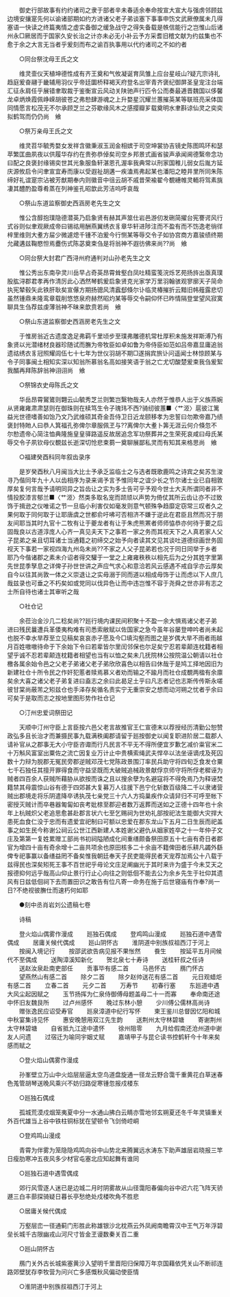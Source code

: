<!-- { "loadSidebar": true } -->
　　御史行部故事有约约诸司之隶于部者辛未春适余奉命按宣大宣大与强虏邻顾兹边境安攘寔先何以谕诸部期如约方进诸父老子弟谈塞下事事申饬文武厥僚属未几得塞语一快读之终篇夷情之虚实备御之缓急战守之得失备载是帙信能行之岂惟山后诸州永□厥居而于国家久安长治之计亦未必无小补云予方采耆旧稽文献为约兹集也不愈于余之大言无当者乎爰刻而布之谕百执事用以代约诸司之不如约者 

　　○同台祭沈母王氏之文 

　　维灵壸仪天植坤德性成有齐王奠和气攸凝诞育凤雏上应台星岐山?疑亢宗诗礼趋庭爰奋翮于畿辅用羽仪乎帝廷圜桥释褐天府登名出宰青齐褒纪御屏圣皇宠注台端汇征永肩任乎展错聿取裁于鉴衡宣云风动关陕驰声行匹令公而奏最逓晋魏国以侈馨龙卓炳焕霞佩峥嵘胡彼苍之弗愸肆游魂之上升婺星沉耀兰蕙摧英某等联班亮采体国同情愿言松茂无不尔承顾芝兰之芬歇缘风木之感撄瓣芗载奠明水聿斟谅仙灵之奕奕拟鹤驾而仍仍尚　飨 

　　○祭万亲母王氏之文 

　　维灵苕华毓秀婺女发祥含徽秉淑玉润金相嫔于司空坤裳协吉镜史陈图鸣环和瑟苹繁匡曲夙夜以供履华存约在贵弥恭倬矣司空乡邦景式画省骏声承闻阃德繄帝念功曰配之良褒封缘锡奕世其光象服鱼轩湛恩孔渥率我典常以刑家国稚儿弱女后胤方延庆源攸启令问聿宣宜寿而康以受遐祉胡遘一疾溘焉弗起某也潘阳之睦井里所同朱陈缔好礼谊寔宗沾被芳猷期奉内则徽音中徂云胡不戚昔荣褕翟今覩繐帷灵輀将驾素旐凄其醴酌盈尊肴蒸在列神鉴孔昭歆此芳洁呜呼哀哉 

　　○祭山东道监察御史西涵房老先生之文 

　　惟公含醇抱璞隐德潜英乃启象贤有赫其声筮仕岩邑游仞发硎简擢台宪謇谔风行式谷则似聿观厥成帝曰锡祜用酬燕翼绣衣豸章华轩进陟注而不盈有而不饬逸老徜徉梓里维则大耊方屇少微遽熄千锺不泊爰今行恻某等辱交令子如协宫商方嘉骏绩终期允藏遘兹鞠愍怛焉衋伤式陈苾奠束刍是将翁神不遐彷佛来尚??尚　飨 

　　○同台祭大封君广西浔州府通判对山孙老先生之文 

　　惟公秀出东南孕灵川岳早占奇英昂霄耸壑白凤吐精蛮笺浣烁艺苑扬旍出亟真璞股肱浔郡君孝再作清厉此心洒然琴鹤爰启象贤克光家学万里羽翰骇观寥廓天子简命执宪辇毂矢此铁肝耿矣宣儤方期扬骢风清蠧郄倏尔讣临灵椿摧折云黯旧帏薤露悲切虽然锺鼎未隆鸾章载削悠悠泉府赫然昭灼某等辱交令嗣仰怀已昨情隔登堂望风寂寞聊具生刍荐兹虔薄翁神不昧来歆贲若尚　飨 

　　○祭山东道监察御史西涵房老先生之文 

　　于惟房翁近古遗度逸足弗羁千里顷步至璞弗雕德机常杜厚积未施发祥斯溥乃有象贤以光潜绪材良器珍随试而膴为帝牧臣如卓如鲁为帝侍臣如范如吕帝嘉显庸追翁遗祜绣衣豸冠照耀闾伍七十七年为世仪羽胡不期□遂捐宾旅讣问遥闻士林惊顾某与令子同事闽土相知实深以知翁所慕翁名高如接笑语于翁之亡尤切酸楚爰束我刍爰絮我醑再拜陈辞翁神诩诩尚　飨 

　　○祭锦衣史母陈氏之文 

　　华岳昂霄鸑鷟则翾云山毓秀芝兰则繁岂繄物哉夫人亦然于惟恭人出于义族燕婉从贤雍雍肃肃瑟则在御珠则在椟笃生令子瑰玮不西?骑纫彼蕙■〈艹洍〉扈彼江篱益光世德嗜善如饴乃文乃武维硕其奇金吾侍卫日近龙颐移孝为忠誓曰勿欺帝嘉乃绩褒封特貤人曰恭人箕福孔弥俾尔章服佩玊与??离俾尔大耊卜筭无涯云何介倏忽不尔愸遗帝心简注恤典隆施皇皇驿路遥反故居追念军功祭葬并之生荣死哀咸曰母氏某辱交令子夙钦母仪覩兹长逝深切怆悲束蒭一奠聊展鄙私灵而有知其来格思尚　飨 

　　○福建癸酉科同年叙齿录序 

　　是岁癸酉秋八月闽当大比士予承乏监临士之与选者既歌鹿鸣之诗宾之矣苏生浚寻乃偕同年九十人以齿相序为录来谒予言予惟同年之谊少长之节尔诸士业已自相敦厚矣复何言哉予请明同异之旨齿让之实为多士告可乎予观今世士大夫所谓同者非不情投胶漆言郁兰■〈艹洍〉然类多取名宠而颉颃以声势为倚仗其所云齿让亦不过致饰于揖逊之仪唯诺之节一旦临小利害仅如毫发则意气顿殊争趋靡定窃常三叹者久之果何取于同何取于让耶唐虞之世都俞吁咈可否相济不嫌于逆此在君臣且然而况于朋友间耶当其时九官十二牧有让于夔龙者有让于朱虎熊罴者师师恊恭亦何待于要之后固哉良以古道淳庞人心齐一真见夫天下之事若一家之务而其视天下之人真若家人父子昆弟之亲且切耳诸士当通籍之初缔交之始予向者读其文见其谈吐道德综画世务固视天下事若一家视四海九州岛未尚??不家之人父子昆弟若也况于同日同举于乡者耶乃今偕诸郡之素未介诏者得交驩于一堂之上雍雍秩秩以相先后为之分其姓字里第先世昆季孥息之详俾子孙世世讲之声应气求心和意洽若风云感遇不戒自孚亦云厚矣自今以往其尚敦一体之义崇退让之实毋溺于同而道以相成毋饰于让而虑以下人庶几哉兹录也可垂之不朽矣如或党同以伐异色让而中违岂惟不容于尧舜之世亦非有志之士所自待也诸士其审听之哉 

　　○社仓记 

　　余莅治金沙几二稔矣尚??廵行境内课民间积聚十不盈一余大惧焉诸父老子弟进曰残民曩遭兵革倭夷构难有司悉索敝赋以佐国家之急今虽年谷屡登呻吟者尚未起也脱不幸水旱荐至立见稿矣哀哀赤子愿及今□填沟壑而图之是岁偶大旱不雨者雨越月百姓嗷嗷待命于下余始下令曰若辈皆尔里闰邻保也尔足矣宁忍若辈颠连枕籍者相望乎诚不忍若辈颠连枕籍者相望也当有以恤之矣未几抚院林公按院温公朝请以社仓檄各属余始令邑之父老子弟诸父老子弟欣欣喜色以相告曰休哉于是鸠工择地因旧为新建社仓十所令民之作奸犯慝者赎焉慕义者劝而输之不踰月而社仓成覩两楹有余廪矣余大喜之诸父老子弟复进曰盍志之余曰此曷足土乎曰凡志者记也志斯传传斯永嗟彼甘棠尚蔽芾之矧兹仓也手泽存矣循名责实宁无重崇安之想而动河朔之忧者乎余曰可矣于是取而志之按地里图形势作社仓记 

　　○汀州忠爱词祭田记 

　　天顺中汀州守臣上言臣按六邑父老言故推官王仁宣德末以荐授经历清勤公恕赞政弘多且长治才而兼摄民事九载满秩阖郡请留于廵按御史以闻复职进阶居二载郡人请补官从之郡事无大小守臣咨诹而行凡民言不平无不得所便宜岁歉乞减价粜官米二十万斛风富室出粟佐之流亡因复业万计止中贵横索绳武夫悍卒以法坐诬谪戌及死囚数十力辩为脱郡无冤民旁郡逆贼邓茂七党陈政景围汀率民兵助守将四旬乏食发仓粟七千石独任其擅开罪得食而守益坚既而大破贼追械政景献俘京师守将所俘老穉诬为贼者四百余人获贼所藉胁从欲按而诛之且以搜余孽为名避寇将不得免焉乃为释诬焚籍禁其母震惊山谷有德于四郊甚大复募万人往援下邑宁化斩数百级降二千以隶诸营贼出郡境走将乐阴遣降卒诱执茂七亲党三十六人方捣巢疾作众请舁归不可呼至帐下密授灭贼计而卒巷器匍匐如丧考妣榇至郡迎者数万返葬而送如之正德十四年也十余年上杭贼炽父老追思愈甚赴郡言状六七至乞赐祠为世劝礼部按祀法生能御大灾捍大患死血食仁没于忠而有遗爱宜祀制曰可额以忠爱在郡东龙山下五月二日生辰而祀盖事之如生民今称谢公祠云公世江西新建人本姓谢父避仇从姻家姓卒之十一年仲子文庄及第第一复姓累赠工部尚书初祠隘陋成化间重缮颇备祭田原五十七亩有奇日者郡官为增四十亩有奇余增十二亩共项余也原田核多二十余亩不籍俾田者乐耕凡蠲外繇俾专祀事赢以备缮益罔不备矣惟我朝廷奉天子民吏能得民者天宠荐加焉公十八载于兹得民也深矣矧死王事不百世祀乎毋论文庄足阐幽光于其时来许为盛于今未艾天之报德抑何远乎哉高山仰止景行行止心向往之则低佪不能去公为余乡先生于社仰其遗风有日兹低佪祠下去而置田识之敢告有位凡寄一命务在施于后世寝庙有作奉?尚一日?不绝视彼膴仕而速朽何如耶 

　　●刻中丞肖岩刘公遗稿七卷 

　　诗稿 

　　登火焰山偶雾作漫成 
　　廵独石偶成 
　　登鸡鸣山漫成 
　　廵独石道中遇雪偶成 
　　居庸关候代偶成 
　　廵山阴怀古 
　　淮阴道中别族叔祖西汀于河上 
　　按闽入境记行 
　　按邵武欲告病见报不果怅然 
　　飬生 
　　按延平五月间候代不至偶成 
　　送陶漳溪知新化 
　　贺北泉七十寿诗 
　　送桂轩叔之任诗 
　　送赵汝泉赴南吏部任 
　　贡事毕有感二首 
　　马邑怀古 
　　鴈门怀古 
　　望燕然山有感二首 
　　除夕二首 
　　除夕赵帅送花有感二首 
　　元日观蜡炬有感二首 
　　立春二首 
　　元夕二首 
　　万寿节 
　　初春行塞 
　　东廵道中遇大风尘起因赋之 
　　玉节扬挥为仁泉侍御傅母题盖母二十一而寡 
　　奉命南还途中怀旧友魏艮所 
　　过卢州感怀 
　　晚过东林小憩 
　　少川傅公儒林高尚诗 
　　赠张逸民应诏受寿官 
　　廵泉漳道中纪行写怀 
　　柬王鉴川总督因忆阳和城中秋宴集诗见怀 
　　惠安晚憩用双江先生韵 
　　送荆州太守林碧塘 
　　寄谢荆州太守林碧塘 
　　自省抵九江途中遣怀 
　　徐州阻零 
　　九月给假南还沧州道中谢友人问遗 
　　过宿迁为喻同宇姻丈赋 
　　嘉靖甲子与昆仑读书控鹤轩今十年来矣感而赋之 

　　○登火焰山偶雾作漫成 

　　孙峯壁立万山中火焰层层逼太空鸟道盘旋通一径龙云野合霭千重黄花白草迷春色羗管胡琴送晚风乘兴不妨归路促寒锺忽报戍楼东 

　　○廵独石偶成 

　　孤城荒漠戍烟笼夷夏中分一水通山拂白云睛亦雪地邻玄朔夏还冬千年灵镇重关外百代雄当上谷中铁柱铜标犹在望顿令飞剑倚崆峒 

　　○登鸡鸣山漫成 

　　青霄为伴雾为笼隐隐鸡鸣向谷中山势北来腾翼远水涛东下助声雄层岩晓报三竿日瘦肋寒冲五夜风多少材官屯塞北应知起舞有谁同 

　　○廵独石道中遇雪偶成 

　　郊行风雪逐人迷已是边城二月时阴雾故从山径霭阳春偏向谷中迟六花飞阵天骄遯三白丰蔀探骑疑日暮长亭愁绝处戍楼吹角不胜悲 

　　○居庸关候代偶成 

　　万壑层峦一径通蓟门形胜此称雄银沙北枕燕云外凤阙南瞻霄汉中王气万年浮碧垒长城千古限幽戎山河尺寸皆金玊谩数秦关百二重 

　　○廵山阴怀古 

　　鴈门关外古长城紫塞黄沙入望明千里晋阳归保障万年京国藉依凭关山不断祁连路郊壁犹存李牧营为问兴亡多感慨秋风偏动使臣情 

　　○淮阴道中别族叔祖西汀于河上 

